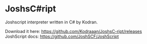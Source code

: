 # JoshsC#ript
Joshscript interpreter written in C# by Kodran.

Download it here: https://github.com/Kodraaan/JoshsC-ript/releases
JoshScript docs: https://github.com/JoshSCF/JoshScript
